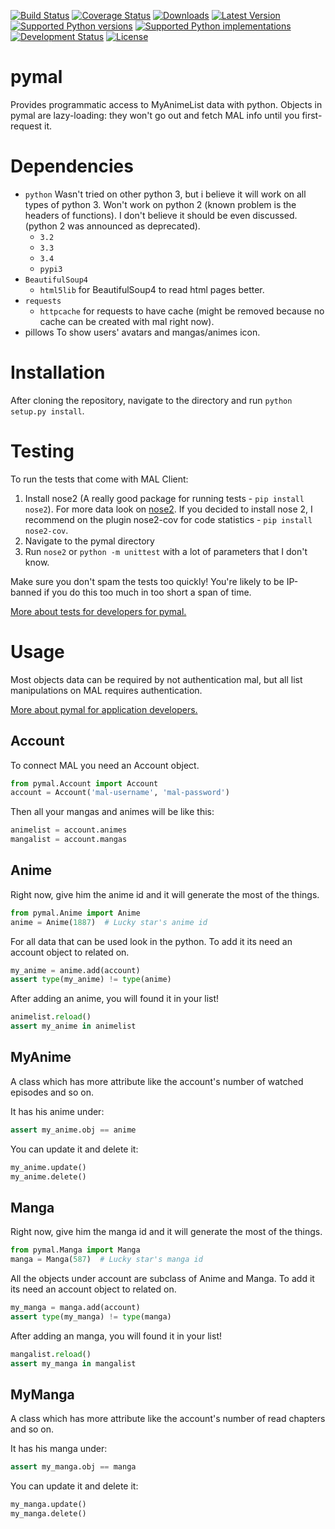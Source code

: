 [![Build Status](https://travis-ci.org/tomerghelber/pymal.svg)](https://travis-ci.org/tomerghelber/pymal)
[![Coverage Status](https://coveralls.io/repos/tomerghelber/pymal/badge.png)](https://coveralls.io/r/tomerghelber/pymal)
[![Downloads](https://pypip.in/download/pymal/badge.svg)](https://pypi.python.org/pypi/pymal/)
[![Latest Version](https://pypip.in/version/pymal/badge.svg)](https://pypi.python.org/pypi/pymal/)
[![Supported Python versions](https://pypip.in/py_versions/pymal/badge.svg)](https://pypi.python.org/pypi/pymal/)
[![Supported Python implementations](https://pypip.in/implementation/pymal/badge.svg)](https://pypi.python.org/pypi/pymal/)
[![Development Status](https://pypip.in/status/pymal/badge.svg)](https://pypi.python.org/pypi/pymal/)
[![License](https://pypip.in/license/pymal/badge.svg)](https://pypi.python.org/pypi/pymal/)

pymal
==========
Provides programmatic access to MyAnimeList data with python.
Objects in pymal are lazy-loading: they won't go out and fetch MAL info until you first-request it.

Dependencies
===========
* `python`
Wasn't tried on other python 3, but i believe it will work on all types of python 3.
Won't work on python 2 (known problem is the headers of functions).
I don't believe it should be even discussed. (python 2 was announced as deprecated).
    * `3.2`
    * `3.3`
    * `3.4`
    * `pypi3`
* `BeautifulSoup4`
    * `html5lib` for BeautifulSoup4 to read html pages better.
* `requests`
    * `httpcache` for requests to have cache (might be removed because no cache can be created with mal right now).
* pillows
To show users' avatars and mangas/animes icon.

Installation
============
After cloning the repository, navigate to the directory and run `python setup.py install`.

Testing
=======
To run the tests that come with MAL Client:
1. Install nose2 (A really good package for running tests - `pip install nose2`). For more data look on [nose2](https://github.com/nose-devs/nose2 "nose2").
  If you decided to install nose 2, I recommend on the plugin nose2-cov for code statistics - `pip install nose2-cov`.
2. Navigate to the pymal directory
3. Run `nose2` or `python -m unittest` with a lot of parameters that I don't know.

Make sure you don't spam the tests too quickly! You're likely to be IP-banned if you do this too much in too short a span of time.

[More about tests for developers for pymal.](/tests/readme.md "pymal tests readme")

Usage
=====
Most objects data can be required by not authentication mal, but all list manipulations on MAL requires authentication.

[More about pymal for application developers.](/pymal/readme.md "pymal objects readme")

Account
------
To connect MAL you need an Account object.

``` python
from pymal.Account import Account
account = Account('mal-username', 'mal-password')
```

Then all your mangas and animes will be like this:

``` python
animelist = account.animes
mangalist = account.mangas
```

Anime
-----
Right now, give him the anime id and it will generate the most of the things.

``` python
from pymal.Anime import Anime
anime = Anime(1887)  # Lucky star's anime id
```

For all data that can be used look in the python.
To add it its need an account object to related on.

``` python
my_anime = anime.add(account)
assert type(my_anime) != type(anime)
```

After adding an anime, you will found it in your list!

``` python
animelist.reload()
assert my_anime in animelist
```

MyAnime
-------
A class which has more attribute like the account's number of watched episodes and so on.

It has his anime under:
``` python
assert my_anime.obj == anime
```

You can update it and delete it:
``` python
my_anime.update()
my_anime.delete()
```

Manga
-----
Right now, give him the manga id and it will generate the most of the things.

``` python
from pymal.Manga import Manga
manga = Manga(587)  # Lucky star's manga id
```

All the objects under account are subclass of Anime and Manga.
To add it its need an account object to related on.

``` python
my_manga = manga.add(account)
assert type(my_manga) != type(manga)
```

After adding an manga, you will found it in your list!

``` python
mangalist.reload()
assert my_manga in mangalist
```

MyManga
-------
A class which has more attribute like the account's number of read chapters and so on.

It has his manga under:
``` python
assert my_manga.obj == manga
```

You can update it and delete it:
``` python
my_manga.update()
my_manga.delete()
```